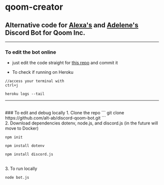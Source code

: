 # qoom-creator
## Alternative code for [Alexa's](https://github.com/alt-ab) and [Adelene's](https://github.com/jenybear) Discord Bot for Qoom Inc.
---
### To edit the bot online 
- just edit the code straight for [this repo](https://github.com/alt-ab/discord-qoom-bot) and commit it

- To check if running on Heroku

```
//access your terminal with 
ctrl+j

heroku logs --tail
```
---
<br>
### To edit and debug locally
1. Clone the repo
```
git clone https://github.com/alt-ab/discord-qoom-bot.git
```

<br>
2. Download dependencies dotenv, node.js, and discord.js (in the future will move to Docker)

```
npm init

npm install dotenv

npm install discord.js

```

<br>
3. To run locally 

```
node bot.js
```

